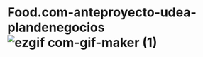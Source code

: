 # Food.com-anteproyecto-udea-plandenegocios![ezgif com-gif-maker (1)](https://user-images.githubusercontent.com/50857082/190015972-3f53c8ed-c389-4136-97a5-1d1486e0ef5a.gif)
